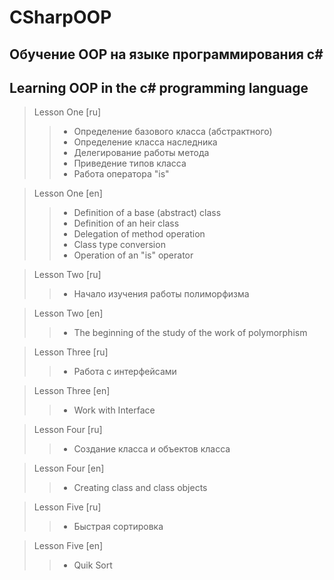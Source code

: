 # CSharpOOP

## Обучение OOP на языке программирования c#
## Learning OOP in the c# programming language

> Lesson One [ru]
> > + Определение базового класса (абстрактного)
> > + Определение класса наследника
> > + Делегирование работы метода
> > + Приведение типов класса
> > + Работа оператора "is"

> Lesson One [en]
> > + Definition of a base (abstract) class
> > + Definition of an heir class
> > + Delegation of method operation
> > + Class type conversion
> > + Operation of an "is" operator

> Lesson Two [ru]
> > + Начало изучения работы полиморфизма

> Lesson Two [en]
> > + The beginning of the study of the work of polymorphism

> Lesson Three [ru]
> > + Работа с интерфейсами

> Lesson Three [en]
> > + Work with Interface

> Lesson Four [ru]
> > + Создание класса и объектов класса

> Lesson Four [en]
> > + Creating class and class objects

> Lesson Five [ru]
> > + Быстрая сортировка

> Lesson Five [en]
> > + Quik Sort
